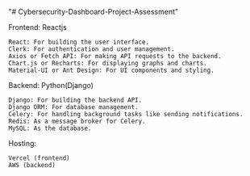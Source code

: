 "# Cybersecurity-Dashboard-Project-Assessment"

Frontend: Reactjs


    React: For building the user interface.
    Clerk: For authentication and user management.
    Axios or Fetch API: For making API requests to the backend.
    Chart.js or Recharts: For displaying graphs and charts.
    Material-UI or Ant Design: For UI components and styling.

Backend: Python(Django)

   
    Django: For building the backend API.
    Django ORM: For database management.
    Celery: For handling background tasks like sending notifications.
    Redis: As a message broker for Celery.
    MySQL: As the database.
    
Hosting:

    Vercel (frontend)
    AWS (backend)
      
